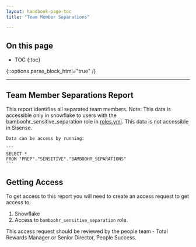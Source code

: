 ```yaml
---
layout: handbook-page-toc
title: "Team Member Separations"

---
```

<link rel="stylesheet" type="text/css" href="/stylesheets/biztech.css" />

## On this page

- TOC
{:toc}

{::options parse_block_html="true" /}

---
## Team Member Separations Report

This report identifies all separated team members. Note: This data is accessible only in snowflake to users with the bamboohr_sensitive_separation role in [roles.yml](https://gitlab.com/gitlab-data/analytics/-/blob/master/load/snowflake/roles.yml). This data is not accessible in Sisense.


    Data can be access by running:

    ```
    SELECT *
    FROM "PREP"."SENSITIVE"."BAMBOOHR_SEPARATIONS"
    ```

## Getting Access
To get access to this report you will need to create an access request to get access to:
  1. Snowflake
  2. Access to `bamboohr_sensitive_separation` role.

This access request should be reviewed by the people team - Total Rewards Manager or Senior Director, People Success.  
